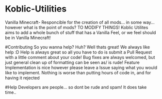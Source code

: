 # Koblic-Utilities
Vanilla Minecraft- Responcible for the creation of all mods... in some way... however what is the point of mods? TO MODIFY THINGS!
Koblic Utilites aims to add a whole bunch of stuff that has a Vanilla Feel, or we feel should be in Vanilla Minecraft!

#Contributing
So you wanna help? Huh? Well thats great! We always like help :D Help is always great so all you have to do is submit a Pull Request with a little comment about your code!
Bug fixes are always welcomed, but just general clean up of formatting can be seen as/ is rude! Feature Implementation is nice however please leave a Issue saying what you would like to implement.
Nothing is worse than putting hours of code in, and for having it rejected

#Help
Developers are people... so dont be rude and spam! It does take time..
